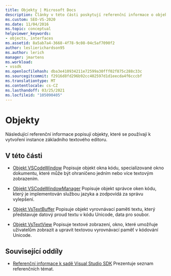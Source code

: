 ```yaml
---
title: Objekty | Microsoft Docs
description: Články v této části poskytují referenční informace o objektech, které se používají k vytvoření instance základního textového editoru v sadě Visual Studio SDK.
ms.custom: SEO-VS-2020
ms.date: 11/04/2016
ms.topic: conceptual
helpviewer_keywords:
- objects, interfaces
ms.assetid: 8a5ab7a4-3668-4f78-9c08-04c5af7090f2
author: leslierichardson95
ms.author: lerich
manager: jmartens
ms.workload:
- vssdk
ms.openlocfilehash: dba3e410934211e72599a30fff02f875c288c33c
ms.sourcegitcommit: f2916d8fd296b92cc402597d1d1eecda4f6cccbf
ms.translationtype: MT
ms.contentlocale: cs-CZ
ms.lasthandoff: 03/25/2021
ms.locfileid: "105090405"
---
```

# <a name="objects"></a>Objekty
Následující referenční informace popisují objekty, které se používají k vytvoření instance základního textového editoru.

## <a name="in-this-section"></a>V této části
- [Objekt VSCodeWindow](../extensibility/vscodewindow-object.md) Popisuje objekt okna kódu, specializované okno dokumentu, které může být ohraničeno jedním nebo více textovým zobrazením.

- [Objekt VSCodeWindowManager](../extensibility/vscodewindowmanager-object.md) Popisuje objekt správce oken kódu, který je implementován službou jazyka a zodpovídá za správu vylepšení.

- [Objekt VsTextBuffer](../extensibility/vstextbuffer-object.md) Popisuje objekt vyrovnávací paměti textu, který představuje datový proud textu v kódu Unicode, data pro soubor.

- [Objekt VsTextView](../extensibility/vstextview-object.md) Popisuje textové zobrazení, okno, které umožňuje uživatelům zobrazit a upravit textovou vyrovnávací paměť v kódování Unicode.

## <a name="related-sections"></a>Související oddíly
- [Referenční informace k sadě Visual Studio SDK](../extensibility/visual-studio-sdk-reference.md) Prezentuje seznam referenčních témat.
